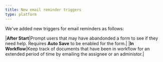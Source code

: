 ```yaml
---
title: New email reminder triggers
type: platform
---
```


We've added new triggers for email reminders as follows:

|**After Start**|Prompt users that may have abandonded a form to see if they need help. Requires **Auto Save** to be enabled for the form.|
|**In Workflow**|Keep track of documents that have been in workflow for an extended period of time by emailing the assignee or an administor.|